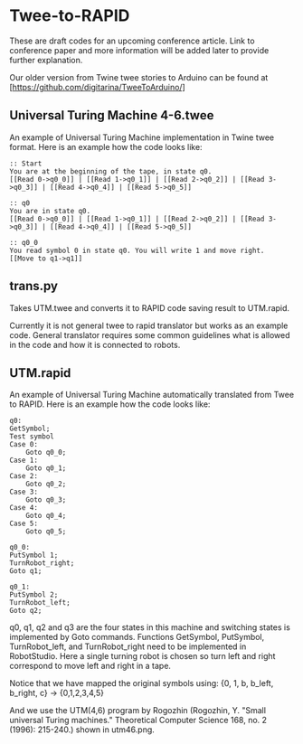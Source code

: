# Twee-to-RAPID

These are draft codes for an upcoming conference article. Link to conference paper and more information will be added later to provide further explanation.

Our older version from Twine twee stories to Arduino can be found at [https://github.com/digitarina/TweeToArduino/]

## Universal Turing Machine 4-6.twee

An example of Universal Turing Machine implementation in Twine twee format. Here is an example how the code looks like:

```
:: Start
You are at the beginning of the tape, in state q0.
[[Read 0->q0_0]] | [[Read 1->q0_1]] | [[Read 2->q0_2]] | [[Read 3->q0_3]] | [[Read 4->q0_4]] | [[Read 5->q0_5]]

:: q0
You are in state q0.
[[Read 0->q0_0]] | [[Read 1->q0_1]] | [[Read 2->q0_2]] | [[Read 3->q0_3]] | [[Read 4->q0_4]] | [[Read 5->q0_5]]

:: q0_0
You read symbol 0 in state q0. You will write 1 and move right.
[[Move to q1->q1]]
```

## trans.py

Takes UTM.twee and converts it to RAPID code saving result to UTM.rapid. 

Currently it is not general twee to rapid translator but works as an example code. General translator requires some common guidelines what is allowed in the code and how it is connected to robots.

## UTM.rapid

An example of Universal Turing Machine automatically translated from Twee to RAPID. Here is an example how the code looks like:

```
q0:
GetSymbol;
Test symbol
Case 0:
    Goto q0_0;
Case 1:
    Goto q0_1;
Case 2:
    Goto q0_2;
Case 3:
    Goto q0_3;
Case 4:
    Goto q0_4;
Case 5:
    Goto q0_5;

q0_0:
PutSymbol 1;
TurnRobot_right;
Goto q1;

q0_1:
PutSymbol 2;
TurnRobot_left;
Goto q2;
```

q0, q1, q2 and q3 are the four states in this machine and switching states is implemented by Goto commands. Functions GetSymbol, PutSymbol, TurnRobot_left, and TurnRobot_right need to be implemented in RobotStudio. Here a single turning robot is chosen so turn left and right correspond to move left and right in a tape.

Notice that we have mapped the original symbols using: {0, 1, b, b_left, b_right, c} → {0,1,2,3,4,5}

And we use the UTM(4,6) program by Rogozhin (Rogozhin, Y. "Small universal Turing machines." Theoretical Computer Science 168, no. 2 (1996): 215-240.) shown in utm46.png.
